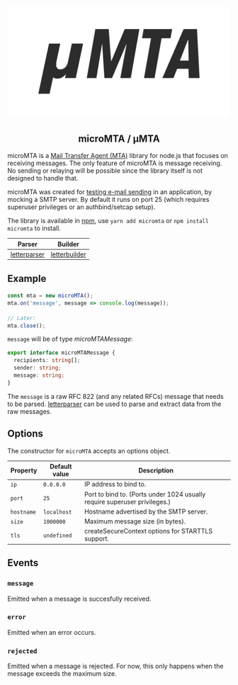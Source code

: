 <h1 align="center">
  <img src="https://raw.githubusercontent.com/mat-sz/micromta/master/logo.png" alt="microMTA" width="500">
</h1>

<h2 align="center">
microMTA / µMTA
</h2>

microMTA is a [Mail Transfer Agent (MTA)](https://en.wikipedia.org/wiki/Message_transfer_agent) library for node.js that focuses on receiving messages. The only feature of microMTA is message receiving. No sending or relaying will be possible since the library itself is not designed to handle that.

microMTA was created for [testing e-mail sending](https://github.com/mat-sz/catchmail-ws) in an application, by mocking a SMTP server. By default it runs on port 25 (which requires superuser privileges or an authbind/setcap setup).

The library is available in [npm](https://npmjs.org/package/micromta), use `yarn add micromta` or `npm install micromta` to install.

| Parser                                                 | Builder                                                  |
| ------------------------------------------------------ | -------------------------------------------------------- |
| [letterparser](https://github.com/mat-sz/letterparser) | [letterbuilder](https://github.com/mat-sz/letterbuilder) |

## Example

```js
const mta = new microMTA();
mta.on('message', message => console.log(message));

// Later:
mta.close();
```

`message` will be of type _microMTAMessage_:

```ts
export interface microMTAMessage {
  recipients: string[];
  sender: string;
  message: string;
}
```

The `message` is a raw RFC 822 (and any related RFCs) message that needs to be parsed. [letterparser](https://github.com/mat-sz/letterparser) can be used to parse and extract data from the raw messages.

## Options

The constructor for `microMTA` accepts an options object.

| Property   | Default value | Description                                                               |
| ---------- | ------------- | ------------------------------------------------------------------------- |
| `ip`       | `0.0.0.0`     | IP address to bind to.                                                    |
| `port`     | `25`          | Port to bind to. (Ports under 1024 usually require superuser privileges.) |
| `hostname` | `localhost`   | Hostname advertised by the SMTP server.                                   |
| `size`     | `1000000`     | Maximum message size (in bytes).                                          |
| `tls`      | `undefined`   | createSecureContext options for STARTTLS support.                         |

## Events

### `message`

Emitted when a message is succesfully received.

### `error`

Emitted when an error occurs.

### `rejected`

Emitted when a message is rejected. For now, this only happens when the message exceeds the maximum size.
